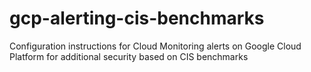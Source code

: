 # gcp-alerting-cis-benchmarks
Configuration instructions for Cloud Monitoring alerts on Google Cloud Platform for additional security based on CIS benchmarks
